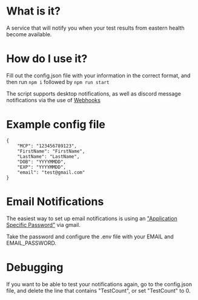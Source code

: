 # What is it?

A service that will notify you when your test results from eastern health become available.

# How do I use it?

Fill out the config.json file with your information in the correct format, and then run `npm i` followed by `npm run start`

The script supports desktop notifications, as well as discord message notifications via the use of [Webhooks](https://support.discord.com/hc/en-us/articles/228383668-Intro-to-Webhooks)

# Example config file

```
{
    "MCP": "123456789123",
    "FirstName": "FirstName",
    "LastName": "LastName",
    "DOB": "YYYYMMDD",
    "EXP": "YYYYMMDD",
    "email": "test@gmail.com"
}
```

# Email Notifications

The easiest way to set up email notifications is using an ["Application Specific Password"](https://support.google.com/accounts/answer/185833?hl=en) via gmail.

Take the password and configure the .env file with your EMAIL and EMAIL_PASSWORD.

# Debugging

If you want to be able to test your notifications again, go to the config.json file, and delete the line that contains "TestCount", or set "TestCount" to 0.
